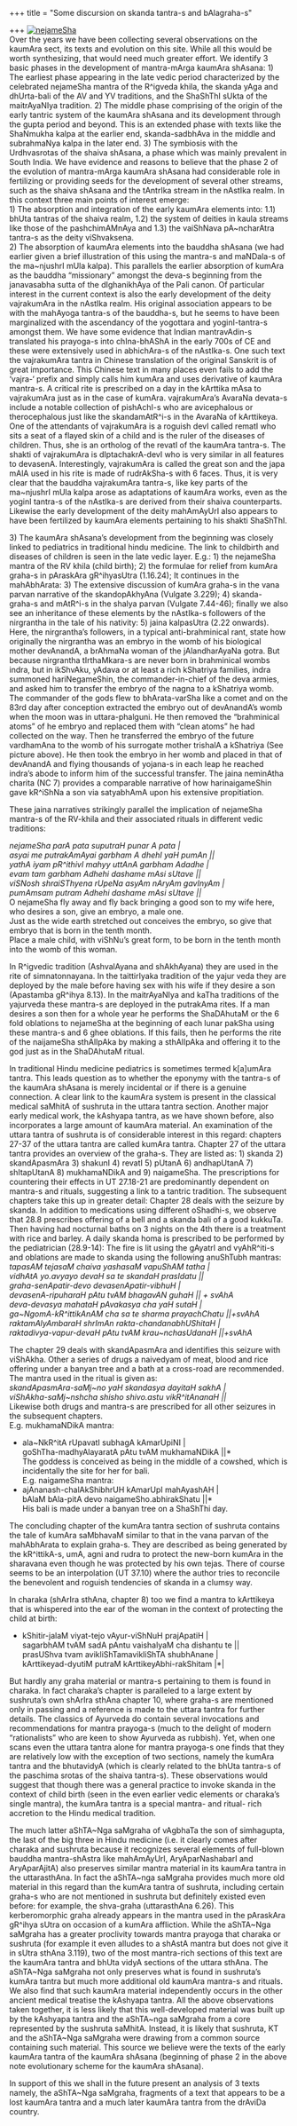 +++
title = "Some discursion on skanda tantra-s and bAlagraha-s"

+++
[![](https://i2.wp.com/farm4.static.flickr.com/3184/2828977611_2ea439e712_o.jpg
"nejameSha")](http://farm4.static.flickr.com/3184/2828977611_2ea439e712_o.jpg)  
Over the years we have been collecting several observations on the
kaumAra sect, its texts and evolution on this site. While all this would
be worth synthesizing, that would need much greater effort. We identify
3 basic phases in the development of mantra-mArga kaumAra shAsana: 1)
The earliest phase appearing in the late vedic period characterized by
the celebrated nejameSha mantra of the R^igveda khila, the skanda yAga
and dhUrta-bali of the AV and YV traditions, and the ShaShThI sUkta of
the maitrAyaNIya tradition. 2) The middle phase comprising of the origin
of the early tantric system of the kaumAra shAsana and its development
through the gupta period and beyond. This is an extended phase with
texts like the ShaNmukha kalpa at the earlier end, skanda-sadbhAva in
the middle and subrahmaNya kalpa in the later end. 3) The symbiosis with
the Urdhvasrotas of the shaiva shAsana, a phase which was mainly
prevalent in South India. We have evidence and reasons to believe that
the phase 2 of the evolution of mantra-mArga kaumAra shAsana had
considerable role in fertilizing or providing seeds for the development
of several other streams, such as the shaiva shAsana and the tAntrIka
stream in the nAstIka realm. In this context three main points of
interest emerge:  
1\) The absorption and integration of the early kaumAra elements into:
1.1) bhUta tantras of the shaiva realm, 1.2) the system of deities in
kaula streams like those of the pashchimAMnAya and 1.3) the vaiShNava
pA\~ncharAtra tantra-s as the deity viShvaksena.  
2\) The absorption of kaumAra elements into the bauddha shAsana (we had
earlier given a brief illustration of this using the mantra-s and
maNDala-s of the ma\~njushrI mUla kalpa). This parallels the earlier
absorption of kumAra as the bauddha “missionary” amongst the deva-s
beginning from the janavasabha sutta of the dIghanikhAya of the Pali
canon. Of particular interest in the current context is also the early
development of the deity vajrakumAra in the nAstIka realm. His original
association appears to be with the mahAyoga tantra-s of the bauddha-s,
but he seems to have been marginalized with the ascendancy of the
yogottara and yoginI-tantra-s amongst them. We have some evidence that
Indian mantravAdin-s translated his prayoga-s into chIna-bhAShA in the
early 700s of CE and these were extensively used in abhichAra-s of the
nAstIka-s. One such text the vajrakumAra tantra in Chinese translation
of the original Sanskrit is of great importance. This Chinese text in
many places even fails to add the ‘vajra-‘ prefix and simply calls him
kumAra and uses derivative of kaumAra mantra-s. A critical rite is
prescribed on a day in the kArttika mAsa to vajrakumAra just as in the
case of kumAra. vajrakumAra’s AvaraNa devata-s include a notable
collection of pishAchI-s who are avicephalous or therocephalous just
like the skandamAtR^i-s in the AvaraNa of kArttikeya. One of the
attendants of vajrakumAra is a roguish devI called rematI who sits a
seat of a flayed skin of a child and is the ruler of the diseases of
children. Thus, she is an ortholog of the revatI of the kaumAra
tantra-s. The shakti of vajrakumAra is dIptachakrA-devI who is very
similar in all features to devasenA. Interestingly, vajrakumAra is
called the great son and the japa mAlA used in his rite is made of
rudrAkSha-s with 6 faces. Thus, it is very clear that the bauddha
vajrakumAra tantra-s, like key parts of the ma\~njushrI mUla kalpa arose
as adaptations of kaumAra works, even as the yoginI tantra-s of the
nAstIka-s are derived from their shaiva counterparts. Likewise the early
development of the deity mahAmAyUrI also appears to have been fertilized
by kaumAra elements pertaining to his shakti ShaShThI.

3\) The kaumAra shAsana’s development from the beginning was closely
linked to pediatrics in traditional hindu medicine. The link to
childbirth and diseases of children is seen in the late vedic layer.
E.g.: 1) the nejameSha mantra of the RV khila (child birth); 2) the
formulae for relief from kumAra graha-s in pAraskAra gR^ihyasUtra
(1.16.24); It continues in the mahAbhArata: 3) The extensive discussion
of kumAra graha-s in the vana parvan narrative of the skandopAkhyAna
(Vulgate 3.229); 4) skanda- graha-s and mAtR^i-s in the shalya parvan
(Vulgate 7.44-46); finally we also see an inheritance of these elements
by the nAstIka-s followers of the nirgrantha in the tale of his
nativity: 5) jaina kalpasUtra (2.22 onwards). Here, the nirgrantha’s
followers, in a typical anti-brahminical rant, state how originally the
nirgrantha was an embryo in the womb of his biological mother devAnandA,
a brAhmaNa woman of the jAlandharAyaNa gotra. But because nirgrantha
tIrthaMkara-s are never born in brahminical wombs indra, but in
ikShvAku, yAdava or at least a rich kShatriya families, indra summoned
hariNegameShin, the commander-in-chief of the deva armies, and asked him
to transfer the embryo of the nagna to a kShatriya womb. The commander
of the gods flew to bhArata-varSha like a comet and on the 83rd day
after conception extracted the embryo out of devAnandA’s womb when the
moon was in uttara-phalguni. He then removed the “brahminical atoms” of
he embryo and replaced them with “clean atoms” he had collected on the
way. Then he transferred the embryo of the future vardhamAna to the womb
of his surrogate mother trishalA a kShatriya (See picture above). He
then took the embryo in her womb and placed in that of devAnandA and
flying thousands of yojana-s in each leap he reached indra’s abode to
inform him of the successful transfer. The jaina neminAtha charita (NC
7) provides a comparable narrative of how harinaigameShin gave kR^iShNa
a son via satyabhAmA upon his extensive propitiation.

These jaina narratives strikingly parallel the implication of nejameSha
mantra-s of the RV-khila and their associated rituals in different vedic
traditions:

*nejameSha parA pata suputraH punar A pata |  
asyai me putrakAmAyai garbham A dhehI yaH pumAn ||  
yathA iyam pR^ithivI mahyy uttAnA garbham Adadhe |  
evam tam garbham Adhehi dashame mAsi sUtave ||  
viSNosh shraiSThyena rUpeNa asyAm nAryAm gavInyAm |  
pumAmsam putram Adhehi dashame mAsi sUtave ||*  
O nejameSha fly away and fly back bringing a good son to my wife here,
who desires a son, give an embryo, a male one.  
Just as the wide earth stretched out conceives the embryo, so give that
embryo that is born in the tenth month.  
Place a male child, with viShNu’s great form, to be born in the tenth
month into the womb of this woman.

In R^igvedic tradition (AshvalAyana and shAkhAyana) they are used in the
rite of simnatonnayana. In the taittirIyaka tradition of the yajur veda
they are deployed by the male before having sex with his wife if they
desire a son (Apastamba gR^ihya 8.13). In the maitrAyaNIya and kaTha
traditions of the yajurveda these mantra-s are deployed in the putrakAma
rites. If a man desires a son then for a whole year he performs the
ShaDAhutaM or the 6 fold oblations to nejameSha at the beginning of each
lunar pakSha using these mantra-s and 6 ghee oblations. If this fails,
then he performs the rite of the naijameSha sthAlIpAka by making a
sthAlIpAka and offering it to the god just as in the ShaDAhutaM ritual.

In traditional Hindu medicine pediatrics is sometimes termed k\[a\]umAra
tantra. This leads question as to whether the eponymy with the tantra-s
of the kaumAra shAsana is merely incidental or if there is a genuine
connection. A clear link to the kaumAra system is present in the
classical medical saMhitA of sushruta in the uttara tantra section.
Another major early medical work, the kAshyapa tantra, as we have shown
before, also incorporates a large amount of kaumAra material. An
examination of the uttara tantra of sushruta is of considerable interest
in this regard: chapters 27-37 of the uttara tantra are called kumAra
tantra. Chapter 27 of the uttara tantra provides an overview of the
graha-s. They are listed as: 1) skanda 2) skandApasmAra 3) shakunI 4)
revatI 5) pUtanA 6) andhapUtanA 7) shItapUtanA 8) mukhamaNDikA and 9)
naigameSha. The prescriptions for countering their effects in UT
27.18-21 are predominantly dependent on mantra-s and rituals, suggesting
a link to a tantric tradition. The subsequent chapters take this up in
greater detail: Chapter 28 deals with the seizure by skanda. In addition
to medications using different oShadhi-s, we observe that 28.8
prescribes offering of a bell and a skanda bali of a good kukkuTa. Then
having had nocturnal baths on 3 nights on the 4th there is a treatment
with rice and barley. A daily skanda homa is prescribed to be performed
by the pediatrician (28.9-14): The fire is lit using the gAyatrI and
vyAhR^iti-s and oblations are made to skanda using the following
anuShTubh mantras:  
*tapasAM tejasaM chaiva yashasaM vapuShAM tatha |  
vidhAtA yo.avyayo devaH sa te skandaH prasIdatu ||  
graha-senApatir-devo devasenApatir-vibhuH |  
devasenA-ripuharaH pAtu tvAM bhagavAN guhaH || + svAhA  
deva-devasya mahataH pAvakasya cha yaH sutaH |  
ga\~NgomA-kR^ittikAnAM cha sa te sharma prayachChatu ||+svAhA  
raktamAlyAmbaraH shrImAn rakta-chandanabhUShitaH |  
raktadivya-vapur-devaH pAtu tvAM krau\~nchasUdanaH ||+svAhA*

The chapter 29 deals with skandApasmAra and identifies this seizure with
viShAkha. Other a series of drugs a naivedyam of meat, blood and rice
offering under a banyan tree and a bath at a cross-road are recommended.
The mantra used in the ritual is given as:  
*skandApasmAra-saMj\~no yaH skandasya dayitaH sakhA |  
viShAkha-saMj\~nshcha shisho shivo.astu vikR^itAnanaH ||*  
Likewise both drugs and mantra-s are prescribed for all other seizures
in the subsequent chapters.  
E.g. mukhamaNDikA mantra:  
* ala\~NkR^itA rUpavatI subhagA kAmarUpiNI |  
goShTha-madhyAlayaratA pAtu tvAM mukhamaNDikA ||*  
The goddess is conceived as being in the middle of a cowshed, which is
incidentally the site for her for bali.  
E.g. naigameSha mantra:  
* ajAnanash-chalAkShibhrUH kAmarUpI mahAyashAH |  
bAlaM bAla-pitA devo naigameSho.abhirakShatu ||*  
His bali is made under a banyan tree on a ShaShThi day.

The concluding chapter of the kumAra tantra section of sushruta contains
the tale of kumAra saMbhavaM similar to that in the vana parvan of the
mahAbhArata to explain graha-s. They are described as being generated by
the kR^ittikA-s, umA, agni and rudra to protect the new-born kumAra in
the sharavana even though he was protected by his own tejas. There of
course seems to be an interpolation (UT 37.10) where the author tries to
reconcile the benevolent and roguish tendencies of skanda in a clumsy
way.

In charaka (shArIra sthAna, chapter 8) too we find a mantra to
kArttikeya that is whispered into the ear of the woman in the context of
protecting the child at birth:  
* kShitir-jalaM viyat-tejo vAyur-viShNuH prajApatiH |  
sagarbhAM tvAM sadA pAntu vaishalyaM cha dishantu te ||  
prasUShva tvam avikliShTamavikliShTA shubhAnane |  
kArttikeyad-dyutiM putraM kArttikeyAbhi-rakShitam |*|

But hardly any graha material or mantra-s pertaining to them is found in
charaka. In fact charaka’s chapter is paralleled to a large extent by
sushruta’s own shArIra sthAna chapter 10, where graha-s are mentioned
only in passing and a reference is made to the uttara tantra for further
details. The classics of Ayurveda do contain several invocations and
recommendations for mantra prayoga-s (much to the delight of modern
“rationalists” who are keen to show Ayurveda as rubbish). Yet, when
one scans even the uttara tantra alone for mantra prayoga-s one finds
that they are relatively low with the exception of two sections, namely
the kumAra tantra and the bhutavidyA (which is clearly related to the
bhUta tantra-s of the paschima srotas of the shaiva tantra-s). These
observations would suggest that though there was a general practice to
invoke skanda in the context of child birth (seen in the even earlier
vedic elements or charaka’s single mantra), the kumAra tantra is a
special mantra- and ritual- rich accretion to the Hindu medical
tradition.

The much latter aShTA\~Nga saMgraha of vAgbhaTa the son of simhagupta,
the last of the big three in Hindu medicine (i.e. it clearly comes after
charaka and sushruta because it recognizes several elements of
full-blown bauddha mantra-shAstra like mahAmAyUrI, AryAparNashabarI and
AryAparAjitA) also preserves similar mantra material in its kaumAra
tantra in the uttarasthAna. In fact the aShTA\~nga saMgraha provides
much more old material in this regard than the kumAra tantra of
sushruta, including certain graha-s who are not mentioned in sushruta
but definitely existed even before: for example, the shva-graha
(uttarasthAna 6.26). This kerberomorphic graha already appears in the
mantra used in the pAraskAra gR^ihya sUtra on occasion of a kumAra
affliction. While the aShTA\~Nga saMgraha has a greater proclivity
towards mantra prayoga that charaka or sushruta (for example it even
alludes to a shAstA mantra but does not give it in sUtra sthAna 3.119),
two of the most mantra-rich sections of this text are the kaumAra tantra
and bhUta vidyA sections of the uttara sthAna. The aShTA\~Nga saMgraha
not only preserves what is found in sushruta’s kumAra tantra but much
more additional old kaumAra mantra-s and rituals. We also find that such
kaumAra material independently occurs in the other ancient medical
treatise the kAshyapa tantra. All the above observations taken together,
it is less likely that this well-developed material was built up by the
kAshyapa tantra and the aShTA\~nga saMgraha from a core represented by
the sushruta saMhitA. Instead, it is likely that sushruta, KT and the
aShTA\~Nga saMgraha were drawing from a common source containing such
material. This source we believe were the texts of the early kaumAra
tantra of the kaumAra shAsana (beginning of phase 2 in the above note
evolutionary scheme for the kaumAra shAsana).

In support of this we shall in the future present an analysis of 3 texts
namely, the aShTA\~Nga saMgraha, fragments of a text that appears to be
a lost kaumAra tantra and a much later kaumAra tantra from the drAviDa
country.
